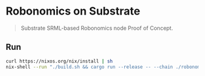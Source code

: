 Robonomics on Substrate
=======================

> Substrate SRML-based Robonomics node Proof of Concept.

Run
---

```bash
curl https://nixos.org/nix/install | sh
nix-shell --run "./build.sh && cargo run --release -- --chain ./robonomics.json"
```
